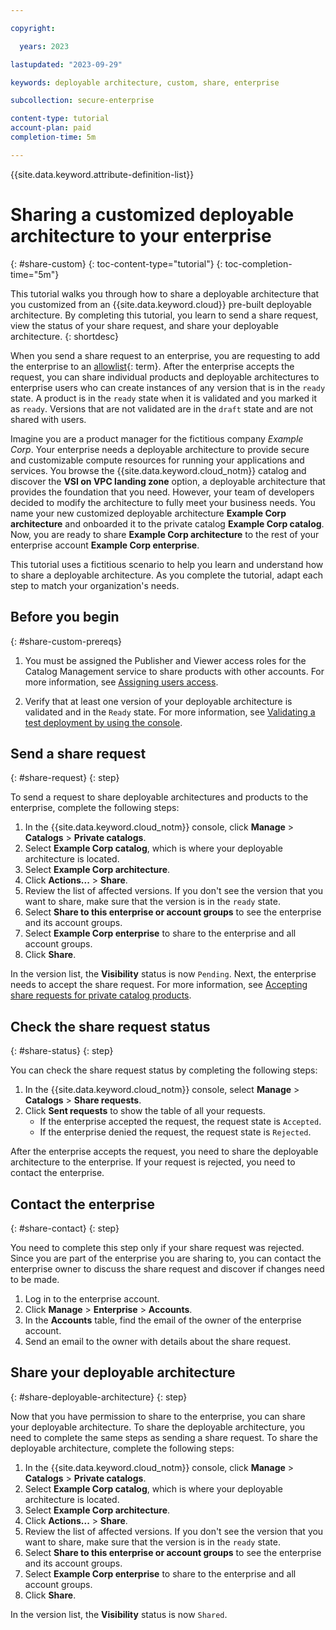 ```yaml
---

copyright:

  years: 2023

lastupdated: "2023-09-29"

keywords: deployable architecture, custom, share, enterprise

subcollection: secure-enterprise

content-type: tutorial
account-plan: paid
completion-time: 5m

---
```


{{site.data.keyword.attribute-definition-list}}

# Sharing a customized deployable architecture to your enterprise
{: #share-custom}
{: toc-content-type="tutorial"}
{: toc-completion-time="5m"}

This tutorial walks you through how to share a deployable architecture that you customized from an {{site.data.keyword.cloud}} pre-built deployable architecture. By completing this tutorial, you learn to send a share request, view the status of your share request, and share your deployable architecture.
{: shortdesc}

When you send a share request to an enterprise, you are requesting to add the enterprise to an [allowlist](#x3954001){: term}. After the enterprise accepts the request, you can share individual products and deployable architectures to enterprise users who can create instances of any version that is in the `ready` state. A product is in the `ready` state when it is validated and you marked it as `ready`. Versions that are not validated are in the `draft` state and are not shared with users.

Imagine you are a product manager for the fictitious company _Example Corp_. Your enterprise needs a deployable architecture to provide secure and customizable compute resources for running your applications and services. You browse the {{site.data.keyword.cloud_notm}} catalog and discover the **VSI on VPC landing zone** option, a deployable architecture that provides the foundation that you need. However, your team of developers decided to modify the architecture to fully meet your business needs. You name your new customized deployable architecture **Example Corp architecture** and onboarded it to the private catalog **Example Corp catalog**. Now, you are ready to share **Example Corp architecture** to the rest of your enterprise account **Example Corp enterprise**.

This tutorial uses a fictitious scenario to help you learn and understand how to share a deployable architecture. As you complete the tutorial, adapt each step to match your organization's needs.

## Before you begin
{: #share-custom-prereqs}

1. You must be assigned the Publisher and Viewer access roles for the Catalog Management service to share products with other accounts. For more information, see [Assigning users access](/docs/account?topic=account-catalog-access).

1. Verify that at least one version of your deployable architecture is validated and in the `Ready` state. For more information, see [Validating a test deployment by using the console](https://test.cloud.ibm.com/docs/secure-enterprise?topic=secure-enterprise-onboard-custom&interface=ui#custom-validate-ui).

## Send a share request
{: #share-request}
{: step}

To send a request to share deployable architectures and products to the enterprise, complete the following steps:

1. In the {{site.data.keyword.cloud_notm}} console, click **Manage** > **Catalogs** > **Private catalogs**.
1. Select **Example Corp catalog**, which is where your deployable architecture is located.
1. Select **Example Corp architecture**.
1. Click **Actions...** > **Share**.
1. Review the list of affected versions. If you don't see the version that you want to share, make sure that the version is in the `ready` state.
1. Select **Share to this enterprise or account groups** to see the enterprise and its account groups.
1. Select **Example Corp enterprise** to share to the enterprise and all account groups.
1. Click **Share**.

In the version list, the **Visibility** status is now `Pending`. Next, the enterprise needs to accept the share request. For more information, see [Accepting share requests for private catalog products](/docs/account?topic=account-catalog-share-accept&interface=ui).

## Check the share request status
{: #share-status}
{: step}

You can check the share request status by completing the following steps:

1. In the {{site.data.keyword.cloud_notm}} console, select **Manage** > **Catalogs** > **Share requests**.
2. Click **Sent requests** to show the table of all your requests.
   - If the enterprise accepted the request, the request state is `Accepted`.
   - If the enterprise denied the request, the request state is `Rejected`.

After the enterprise accepts the request, you need to share the deployable architecture to the enterprise. If your request is rejected, you need to contact the enterprise.

## Contact the enterprise
{: #share-contact}
{: step}

You need to complete this step only if your share request was rejected. Since you are part of the enterprise you are sharing to, you can contact the enterprise owner to discuss the share request and discover if changes need to be made.

1. Log in to the enterprise account.
2. Click **Manage** > **Enterprise** > **Accounts**.
3. In the **Accounts** table, find the email of the owner of the enterprise account.
4. Send an email to the owner with details about the share request.

## Share your deployable architecture
{: #share-deployable-architecture}
{: step}

Now that you have permission to share to the enterprise, you can share your deployable architecture. To share the deployable architecture, you need to complete the same steps as sending a share request. To share the deployable architecture, complete the following steps:

1. In the {{site.data.keyword.cloud_notm}} console, click **Manage** > **Catalogs** > **Private catalogs**.
1. Select **Example Corp catalog**, which is where your deployable architecture is located.
1. Select **Example Corp architecture**.
1. Click **Actions...** > **Share**.
1. Review the list of affected versions. If you don't see the version that you want to share, make sure that the version is in the `ready` state.
1. Select **Share to this enterprise or account groups** to see the enterprise and its account groups.
1. Select **Example Corp enterprise** to share to the enterprise and all account groups.
1. Click **Share**.

In the version list, the **Visibility** status is now `Shared`.
